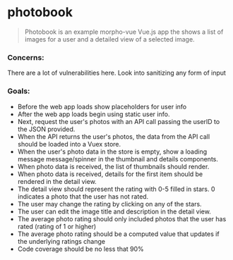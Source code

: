 # photobook

> Photobook is an example morpho-vue Vue.js app the shows a list of images for a user and a detailed view of a selected image.

### Concerns:

There are a lot of vulnerabilities here.
Look into sanitizing any form of input


### Goals:
* Before the web app loads show placeholders for user info
* After the web app loads begin using static user info.
* Next, request the user's photos with an API call passing the userID to the JSON provided.
* When the API returns the user's photos, the data from the API call should be loaded into a Vuex store.
* When the user's photo data in the store is empty, show a loading message message/spinner in the thumbnail and details components.
* When photo data is received, the list of thumbnails should render.
* When photo data is received, details for the first item should be rendered in the detail view.
* The detail view should represent the rating with 0-5 filled in stars. 0 indicates a photo that the user has not rated.
* The user may change the rating by clicking on any of the stars.
* The user can edit the image title and description in the detail view.
* The average photo rating should only included photos that the user has rated (rating of 1 or higher)
* The average photo rating should be a computed value that updates if the underlying ratings change
* Code coverage should be no less that 90%